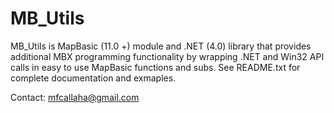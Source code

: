 MB_Utils
=======

MB_Utils is  MapBasic (11.0 +) module and .NET (4.0) library that provides additional MBX programming functionality by wrapping .NET and Win32 API calls in easy to use MapBasic functions and subs. See README.txt for complete documentation and exmaples.


Contact:
mfcallaha@gmail.com

